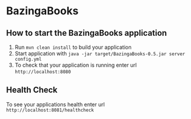 # BazingaBooks

How to start the BazingaBooks application
---

1. Run `mvn clean install` to build your application
1. Start application with `java -jar target/BazingaBooks-0.5.jar server config.yml`
1. To check that your application is running enter url `http://localhost:8080`

Health Check
---

To see your applications health enter url `http://localhost:8081/healthcheck`
